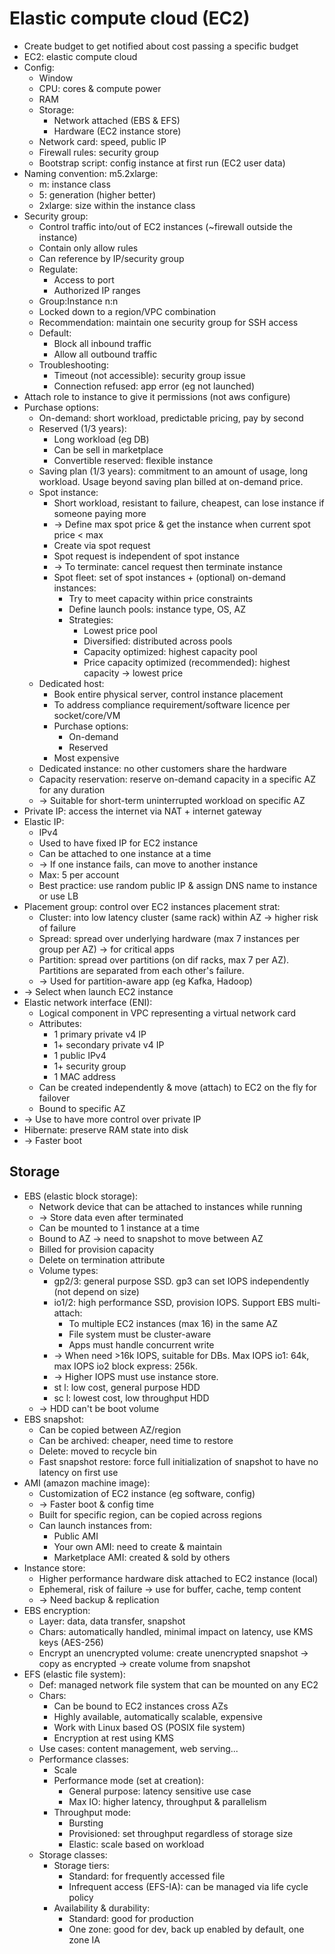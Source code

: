 # Elastic compute cloud (EC2)
- Create budget to get notified about cost passing a specific budget
- EC2: elastic compute cloud
- Config:
  - Window
  - CPU: cores & compute power
  - RAM
  - Storage:
    - Network attached (EBS & EFS)
    - Hardware (EC2 instance store)
  - Network card: speed, public IP
  - Firewall rules: security group
  - Bootstrap script: config instance at first run (EC2 user data)
- Naming convention: m5.2xlarge:
  - m: instance class
  - 5: generation (higher better)
  - 2xlarge: size within the instance class
- Security group:
  - Control traffic into/out of EC2 instances (~firewall outside the instance)
  - Contain only allow rules
  - Can reference by IP/security group
  - Regulate:
    - Access to port
    - Authorized IP ranges
  - Group:Instance n:n
  - Locked down to a region/VPC combination
  - Recommendation: maintain one security group for SSH access
  - Default:
    - Block all inbound traffic
    - Allow all outbound traffic
  - Troubleshooting:
    - Timeout (not accessible): security group issue
    - Connection refused: app error (eg not launched)
- Attach role to instance to give it permissions (not aws configure)
- Purchase options:
  - On-demand: short workload, predictable pricing, pay by second
  - Reserved (1/3 years):
    - Long workload (eg DB)
    - Can be sell in marketplace
    - Convertible reserved: flexible instance
  - Saving plan (1/3 years): commitment to an amount of usage, long workload.
    Usage beyond saving plan billed at on-demand price.
  - Spot instance:
    - Short workload, resistant to failure, cheapest, can lose instance if someone paying more
    - -> Define max spot price & get the instance when current spot price < max
    - Create via spot request
    - Spot request is independent of spot instance
    - -> To terminate: cancel request then terminate instance
    - Spot fleet: set of spot instances + (optional) on-demand instances:
      - Try to meet capacity within price constraints
      - Define launch pools: instance type, OS, AZ
      - Strategies:
        - Lowest price pool
        - Diversified: distributed across pools
        - Capacity optimized: highest capacity pool
        - Price capacity optimized (recommended): highest capacity -> lowest price
  - Dedicated host:
    - Book entire physical server, control instance placement
    - To address compliance requirement/software licence per socket/core/VM
    - Purchase options:
      - On-demand
      - Reserved
    - Most expensive
  - Dedicated instance: no other customers share the hardware
  - Capacity reservation: reserve on-demand capacity in a specific AZ for any duration
  - -> Suitable for short-term uninterrupted workload on specific AZ
- Private IP: access the internet via NAT + internet gateway
- Elastic IP:
  - IPv4
  - Used to have fixed IP for EC2 instance
  - Can be attached to one instance at a time
  - -> If one instance fails, can move to another instance
  - Max: 5 per account
  - Best practice: use random public IP & assign DNS name to instance or use LB
- Placement group: control over EC2 instances placement strat:
  - Cluster: into low latency cluster (same rack) within AZ -> higher risk of failure
  - Spread: spread over underlying hardware (max 7 instances per group per AZ) -> for critical apps
  - Partition: spread over partitions (on dif racks, max 7 per AZ). Partitions are separated from each other's failure.
  - -> Used for partition-aware app (eg Kafka, Hadoop)
- -> Select when launch EC2 instance
- Elastic network interface (ENI):
  - Logical component in VPC representing a virtual network card
  - Attributes:
    - 1 primary private v4 IP
    - 1+ secondary private v4 IP
    - 1 public IPv4
    - 1+ security group
    - 1 MAC address
  - Can be created independently & move (attach) to EC2 on the fly for failover
  - Bound to specific AZ
- -> Use to have more control over private IP
- Hibernate: preserve RAM state into disk
- -> Faster boot
## Storage
- EBS (elastic block storage):
  - Network device that can be attached to instances while running
  - -> Store data even after terminated
  - Can be mounted to 1 instance at a time
  - Bound to AZ -> need to snapshot to move between AZ
  - Billed for provision capacity
  - Delete on termination attribute
  - Volume types:
    - gp2/3: general purpose SSD. gp3 can set IOPS independently (not depend on size)
    - io1/2: high performance SSD, provision IOPS. Support EBS multi-attach:
      - To multiple EC2 instances (max 16) in the same AZ
      - File system must be cluster-aware
      - Apps must handle concurrent write
    - -> When need >16k IOPS, suitable for DBs. Max IOPS io1: 64k, max IOPS io2 block express: 256k.
    - -> Higher IOPS must use instance store.
    - st l: low cost, general purpose HDD
    - sc l: lowest cost, low throughput HDD
  - -> HDD can't be boot volume
- EBS snapshot:
  - Can be copied between AZ/region
  - Can be archived: cheaper, need time to restore
  - Delete: moved to recycle bin
  - Fast snapshot restore: force full initialization of snapshot to have no latency on first use
- AMI (amazon machine image):
  - Customization of EC2 instance (eg software, config)
  - -> Faster boot & config time
  - Built for specific region, can be copied across regions
  - Can launch instances from:
    - Public AMI
    - Your own AMI: need to create & maintain
    - Marketplace AMI: created & sold by others
- Instance store:
  - Higher performance hardware disk attached to EC2 instance (local)
  - Ephemeral, risk of failure -> use for buffer, cache, temp content
  - -> Need backup & replication
- EBS encryption:
  - Layer: data, data transfer, snapshot
  - Chars: automatically handled, minimal impact on latency, use KMS keys (AES-256)
  - Encrypt an unencrypted volume: create unencrypted snapshot -> copy as encrypted -> create volume from snapshot
- EFS (elastic file system):
  - Def: managed network file system that can be mounted on any EC2
  - Chars:
    - Can be bound to EC2 instances cross AZs
    - Highly available, automatically scalable, expensive
    - Work with Linux based OS (POSIX file system)
    - Encryption at rest using KMS
  - Use cases: content management, web serving...
  - Performance classes:
    - Scale
    - Performance mode (set at creation):
      - General purpose: latency sensitive use case
      - Max IO: higher latency, throughput & parallelism
    - Throughput mode:
      - Bursting
      - Provisioned: set throughput regardless of storage size
      - Elastic: scale based on workload
  - Storage classes:
    - Storage tiers:
      - Standard: for frequently accessed file
      - Infrequent access (EFS-IA): can be managed via life cycle policy
    - Availability & durability:
      - Standard: good for production
      - One zone: good for dev, back up enabled by default, one zone IA